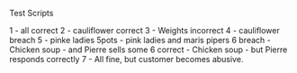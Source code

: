 Test Scripts

1 - all correct
2 - cauliflower correct
3 - Weights incorrect
4 - cauliflower breach
5 - pinke ladies
5pots - pink ladies and maris pipers
6 breach - Chicken soup - and Pierre sells some
6 correct - Chicken soup - but Pierre responds correctly
7 - All fine, but customer becomes abusive.

